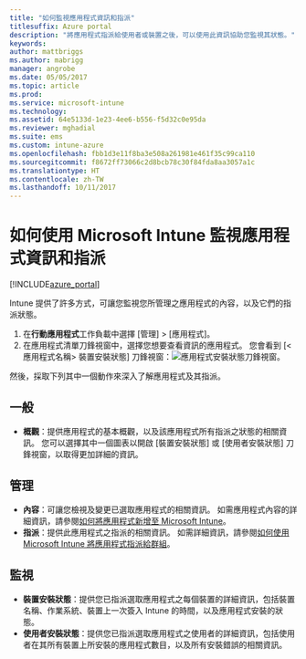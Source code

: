 ```yaml
---
title: "如何監視應用程式資訊和指派"
titlesuffix: Azure portal
description: "將應用程式指派給使用者或裝置之後，可以使用此資訊協助您監視其狀態。"
keywords: 
author: mattbriggs
ms.author: mabrigg
manager: angrobe
ms.date: 05/05/2017
ms.topic: article
ms.prod: 
ms.service: microsoft-intune
ms.technology: 
ms.assetid: 64e5133d-1e23-4ee6-b556-f5d32c0e95da
ms.reviewer: mghadial
ms.suite: ems
ms.custom: intune-azure
ms.openlocfilehash: fbb1d3e11f8ba3e508a261981e461f35c99ca110
ms.sourcegitcommit: f8672ff73066c2d8bcb78c30f84fda8aa3057a1c
ms.translationtype: HT
ms.contentlocale: zh-TW
ms.lasthandoff: 10/11/2017
---
```

# <a name="how-to-monitor-app-information-and-assignments-with-microsoft-intune"></a>如何使用 Microsoft Intune 監視應用程式資訊和指派

[!INCLUDE[azure_portal](./includes/azure_portal.md)]

Intune 提供了許多方式，可讓您監視您所管理之應用程式的內容，以及它們的指派狀態。

1. 在**行動應用程式**工作負載中選擇 [管理]  >  [應用程式]。
2. 在應用程式清單刀鋒視窗中，選擇您想要查看資訊的應用程式。 您會看到 [<應用程式名稱> 裝置安裝狀態] 刀鋒視窗：![應用程式安裝狀態刀鋒視窗。](./media/monitor-apps.png)

然後，採取下列其中一個動作來深入了解應用程式及其指派。

## <a name="general"></a>一般

- **概觀**：提供應用程式的基本概觀，以及該應用程式所有指派之狀態的相關資訊。 您可以選擇其中一個圖表以開啟 [裝置安裝狀態] 或 [使用者安裝狀態] 刀鋒視窗，以取得更加詳細的資訊。

## <a name="manage"></a>管理

- **內容**：可讓您檢視及變更已選取應用程式的相關資訊。 如需應用程式內容的詳細資訊，請參閱[如何將應用程式新增至 Microsoft Intune](apps-add.md)。
- **指派**：提供此應用程式之指派的相關資訊。 如需詳細資訊，請參閱[如何使用 Microsoft Intune 將應用程式指派給群組](apps-deploy.md)。

## <a name="monitor"></a>監視

- **裝置安裝狀態**：提供您已指派選取應用程式之每個裝置的詳細資訊，包括裝置名稱、作業系統、裝置上一次簽入 Intune 的時間，以及應用程式安裝的狀態。
- **使用者安裝狀態**：提供您已指派選取應用程式之使用者的詳細資訊，包括使用者在其所有裝置上所安裝的應用程式數目，以及所有安裝錯誤的相關資訊。
